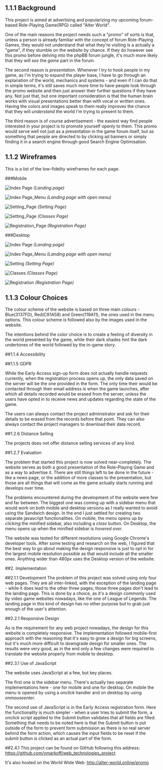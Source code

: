 ## 1.1.1 Background


This project is aimed at advertising and
popularizing my upcoming forum-based
Role-Playing Game(RPG) called "Alter World".

One of the main reasons the project needs 
such a "promo" of sorts is that, unless a
person is already familiar with the concept of forum
Role-Playing Games, they would not understand
that what they're visiting is a actually a
"game", if they stumble on the website by chance. If
they do however see this promo before delving into
the phpBB forum jungle, it's much more likely that
they will _see_ the *game* part in the forum.

The second reason is _presentation_. Whenever I try
to hook people in my game, as I'm trying to expand the
player base, I have to go through an explanation
of the world, mechanics and systems - and even if I
can do that in simple terms, it's still saves much
more time to have people look through the promo
website and then just answer their further questions
if they have any. Not just that, but one important
consideration is that the human brain works with
visual presentations better than with vocal or
written ones. Having the colors and images speak to
them really improves the chance that they will
_understand_ the world I'm trying to present to them.

The third reason is of course advertisement - the
easiest way find people interested in your project
is to promote yourself openly to them. This promo
would serve well not just as a presentation in the
game forum itself, but as something that people are
directed to by clicking ad banners or simply finding
it in a search engine through good Search Engine
Optimisation.


## 1.1.2 Wireframes

This is a list of the low-fidelity wireframes
for each page.

###Mobile

![Index Page](./wireframes/mobile/frames_page-0001.jpg)
_(Landing page)_

![Index Page_Menu](./wireframes/mobile/frames_page-0002.jpg)
_(Landing page with open menu)_

![Setting_Page](./wireframes/mobile/frames_page-0003.jpg)
_(Setting Page)_

![Setting_Page](./wireframes/mobile/frames_page-0004.jpg)
_(Classes Page)_

![Registration_Page](./wireframes/mobile/frames_page-0005.jpg)
_(Registration Page)_


###Desktop

![Index Page](./wireframes/desktop/frames_desktop_page-0001.jpg)
_(Landing page)_


![Index Page_Menu](./wireframes/desktop/frames_desktop_page-0002.jpg)
_(Landing page with open menu)_

![Setting](./wireframes/desktop/frames_desktop_page-0003.jpg)
_(Setting Page)_

![Classes](./wireframes/desktop/frames_desktop_page-0004.jpg)
_(Classes Page)_

![Registration](./wireframes/desktop/frames_desktop_page-0005.jpg)
_(Registration Page)_


## 1.1.3 Colour Choices

The colour scheme of the website is based on three
main colours - Blue(3137FD), Red(C81A58) and 
Green(119A11), the ones used in the menu options.
This colour scheme is followed also by the images
used in the website.

The intentions behind the color choice is to create
a feeling of diversity in the world presented by the
game, while their dark shades hint the dark
undertones of the world followed by the in-game
story.

##1.1.4 Accessibility

##1.1.5 GDPR

While the Early Access sign-up form does not
actually handle requests currently, when the
registration process opens up, the only data
saved on the server will be the one provided in the
form. The only time their would be contacted
through their email address is when the game
launches, after which all details recorded would be
erased from the server, unless the users have
opted in to receive news and updates regarding
the state of the game.

The users can always contact the project
administrator and ask for their details to be
erased from the records before that point. They can
also always contact the project managers to
download their data record.

##1.2.6 Distance Selling

The projects does not offer distance selling
services of any kind.

##1.2.7 Evaluation

The problem that started this project is
now solved near-completely. The website serves
as both a good presentation of the Role-Playing
Game and as a way to advertise it. There are still
things left to be done in the future - like a news
page, or the addition of more classes to the
presentation, but those are all things that will
come as the game actually starts running and
develops over time.

The problems encountered during the development of
the website were few and far between. The biggest
one was coming up with a sidebar menu that would
work on both mobile and desktop versions as I
really wanted to avoid using the Sandwich design.
In the end I just settled for creating two separate
javascript functionalities. On mobile, the menu
opens up _by clicking_ the minified sidebar,
also including a _close_ button. On Desktop, the
menu opens up when the minified sidebar is _hovered
over_. 

The website was tested for different resolutions
using Google Chrome's developer tools. After some
testing and research on the web, I figured that
the best way to go about making the design
responsive is just to opt in for the largest
mobile resolution possible as that would include
all the smaller ones. Anything wider than 480px uses
the Desktop version of the website.

##2. Implementation

##2.1.1 Development
The problem of this project was solved using only
four web pages. They are all inter-linked, with the
exception of the landing page - while it does lead
to the other three pages, those three pages don't
lead to the landing page. This is done by a choice,
as it's a design commonly used by video game
websites nowadays, like the one of League of
Legends. The landing page in this kind of design
has no other purpose but to grab just enough of the
user's attention. 

##2.2.1 Responsive Design

As is the requirement for any web project nowadays,
the design for this website is completely
responsive. The implementation followed
mobile-first approach with the reasoning that
it's easy to grow a design for big screens, but
it's much more difficult to downgrade design for
smaller ones. The results were very good, as in the
end only a few changes were required to translate
the website properly from mobile to desktop.

##2.3.1 Use of JavaScript

The website uses JavaScript at a few, but key
places.

The first one is the sidebar menu. There's
actually two separate implementations here - one
for mobile and one for desktop. On mobile the menu
is opened by using a _onclick_ handler and on
desktop by using _onmouseenter_.

The second use of JavaScript is in the Early Access
registration form. Here the functionality is much
simpler - when a user tries to submit the form, a
_onclick_ script applied to the Submit button
validates that all fields are filled. Something
that needs to be noted here is that the Submit
button is put outside of the form to prevent
form submission as there is no real server behind
the form action, which causes the input fields
to be reset if the submit button is clicked as an
actual part of the form.

##2.4.1
This project can be found on GitHub following this
address: 
https://github.com/ymarkoff/web_technologies_project

It's also hosted on the World Wide Web: http://alter-world.online/promo
